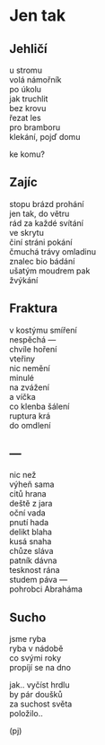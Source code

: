 Jen tak
=======


Jehličí
-------

u stromu  
volá námořník  
po úkolu  
jak truchlit  
bez krovu  
řezat les  
pro bramboru  
klekání, pojď domu

ke komu?


Zajíc
-----

stopu brázd prohání  
jen tak, do větru  
rád za každé svítání  
ve skrytu  
činí stráni pokání  
čmuchá trávy omladinu  
znalec bio bádání  
ušatým moudrem pak  
žvýkání


Fraktura
--------

v kostýmu smíření  
nespěchá —  
chvíle hoření  
vteřiny  
nic nemění  
minulé  
na zvážení  
a víčka  
co klenba šálení  
ruptura krá  
do omdlení



—
-

nic než  
výheň sama  
citů hrana  
deště z jara  
oční vada  
pnutí hada   
delikt blaha  
kusá snaha  
chůze sláva  
patník dávna  
tesknost rána  
studem páva —   
pohrobci Abraháma


Sucho
-----
  
jsme ryba  
ryba v nádobě  
co svými roky  
propíjí se na dno

jak.. vyčíst hrdlu  
by pár doušků  
za suchost světa  
položilo..


(pj)

